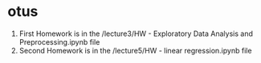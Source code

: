 # otus
1. First Homework is in the /lecture3/HW - Exploratory Data Analysis and Preprocessing.ipynb file
2. Second Homework is in the /lecture5/HW - linear regression.ipynb file
